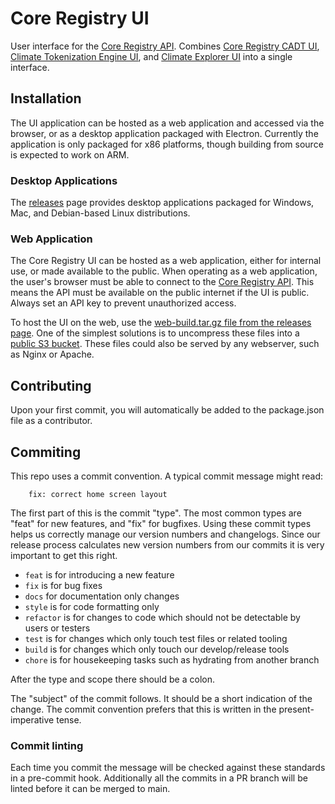 # Core Registry UI

User interface for the [Core Registry API](https://github.com/Chia-Network/core-registry-api).  Combines [Core Registry CADT UI](https://github.com/Chia-Network/core-registry-cadt-ui/), [Climate Tokenization Engine UI](https://github.com/Chia-Network/Climate-Tokenization-Engine-UI), and [Climate Explorer UI](https://github.com/Chia-Network/climate-explorer-ui) into a single interface.  

## Installation

The UI application can be hosted as a web application and accessed via the browser, or as a desktop application packaged with Electron.  Currently the application is only packaged for x86 platforms, though building from source is expected to work on ARM.  

### Desktop Applications

The [releases](https://github.com/Chia-Network/core-registry-ui/releases) page provides desktop applications packaged for Windows, Mac, and Debian-based Linux distributions.  

### Web Application

The Core Registry UI can be hosted as a web application, either for internal use, or made available to the public.  When operating as a web application, the user's browser must be able to connect to the [Core Registry API](https://github.com/Chia-Network/core-registry-api).  This means the API must be available on the public internet if the UI is public.  Always set an API key to prevent unauthorized access.

To host the UI on the web, use the [web-build.tar.gz file from the releases page](https://github.com/Chia-Network/core-registry-ui/releases). One of the simplest solutions is to uncompress these files into a [public S3 bucket](https://docs.aws.amazon.com/AmazonS3/latest/userguide/WebsiteAccessPermissionsReqd.html). These files could also be served by any webserver, such as Nginx or Apache.  

## Contributing

Upon your first commit, you will automatically be added to the package.json file as a contributor.

## Commiting

This repo uses a commit convention. A typical commit message might read:

```
    fix: correct home screen layout
```

The first part of this is the commit "type". The most common types are "feat" for new features, and "fix" for bugfixes. Using these commit types helps us correctly manage our version numbers and changelogs. Since our release process calculates new version numbers from our commits it is very important to get this right.

- `feat` is for introducing a new feature
- `fix` is for bug fixes
- `docs` for documentation only changes
- `style` is for code formatting only
- `refactor` is for changes to code which should not be detectable by users or testers
- `test` is for changes which only touch test files or related tooling
- `build` is for changes which only touch our develop/release tools
- `chore` is for housekeeping tasks such as hydrating from another branch

After the type and scope there should be a colon.

The "subject" of the commit follows. It should be a short indication of the change. The commit convention prefers that this is written in the present-imperative tense.

### Commit linting

Each time you commit the message will be checked against these standards in a pre-commit hook. Additionally all the commits in a PR branch will be linted before it can be merged to main.
